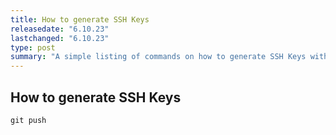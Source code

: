 ```yaml
---
title: How to generate SSH Keys
releasedate: "6.10.23"
lastchanged: "6.10.23"
type: post
summary: "A simple listing of commands on how to generate SSH Keys with OpenSSL."
---
```


## How to generate SSH Keys

```shell
git push
```
